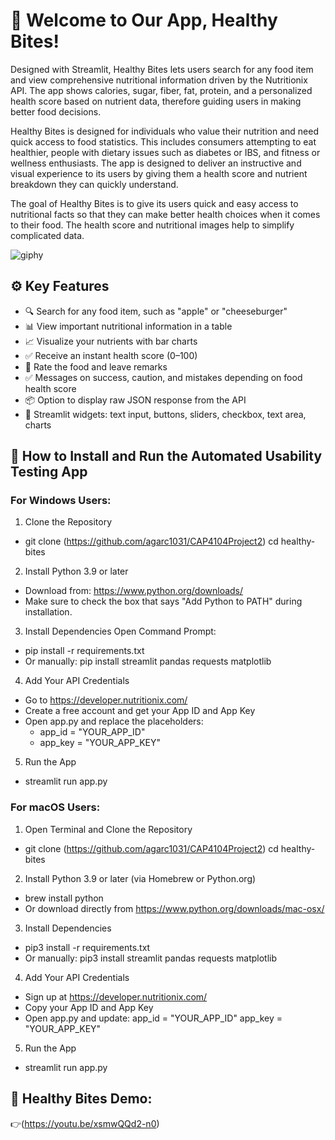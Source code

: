 # 🥗 Welcome to Our App, Healthy Bites!

Designed with Streamlit, Healthy Bites lets users search for any food item and view comprehensive nutritional information driven by the Nutritionix API.  The app shows calories, sugar, fiber, fat, protein, and a personalized health score based on nutrient data, therefore guiding users in making better food decisions.

Healthy Bites is designed for individuals who value their nutrition and need quick access to food statistics. This includes consumers attempting to eat healthier, people with dietary issues such as diabetes or IBS, and fitness or wellness enthusiasts. The app is designed to deliver an instructive and visual experience to its users by giving them a health score and nutrient breakdown they can quickly understand. 

The goal of Healthy Bites is to give its users quick and easy access to nutritional facts so that they can make better health choices when it comes to their food. The health score and nutritional images help to simplify complicated data.

![giphy ](https://media3.giphy.com/media/v1.Y2lkPTc5MGI3NjExdmpvaGp3bXZmNWoyOTJnZzZteGR4dGphcmJ5bDVneGlpZ2I3ZXltbiZlcD12MV9pbnRlcm5hbF9naWZfYnlfaWQmY3Q9Zw/MXiWqZBY45qiJ818nX/giphy.gif)

## ⚙️ Key Features
- 🔍 Search for any food item, such as "apple" or "cheeseburger"
- 📊 View important nutritional information in a table
- 📈 Visualize your nutrients with bar charts
- ✅ Receive an instant health score (0–100)
- 🧠 Rate the food and leave remarks
- ✅ Messages on success, caution, and mistakes depending on food health score
- 📦 Option to display raw JSON response from the API
- 🎨 Streamlit widgets: text input, buttons, sliders, checkbox, text area, charts

## 🚀 How to Install and Run the Automated Usability Testing App
### For Windows Users: 
1. Clone the Repository
  - git clone (https://github.com/agarc1031/CAP4104Project2)
    cd healthy-bites
2. Install Python 3.9 or later
  - Download from: https://www.python.org/downloads/
  - Make sure to check the box that says "Add Python to PATH" during installation.
3. Install Dependencies Open Command Prompt:
  - pip install -r requirements.txt
  - Or manually: pip install streamlit pandas requests matplotlib
4. Add Your API Credentials
  - Go to https://developer.nutritionix.com/
  - Create a free account and get your App ID and App Key
  - Open app.py and replace the placeholders:
      - app_id = "YOUR_APP_ID"
      - app_key = "YOUR_APP_KEY"
5. Run the App
  - streamlit run app.py

### For macOS Users:
1. Open Terminal and Clone the Repository
- git clone (https://github.com/agarc1031/CAP4104Project2)
  cd healthy-bites
2. Install Python 3.9 or later (via Homebrew or Python.org)
- brew install python
- Or download directly from https://www.python.org/downloads/mac-osx/
3. Install Dependencies
- pip3 install -r requirements.txt
- Or manually:
  pip3 install streamlit pandas requests matplotlib
4. Add Your API Credentials
- Sign up at https://developer.nutritionix.com/
- Copy your App ID and App Key
- Open app.py and update:
  app_id = "YOUR_APP_ID"
  app_key = "YOUR_APP_KEY"
5. Run the App
- streamlit run app.py
## 🎥 Healthy Bites Demo: 
👉(https://youtu.be/xsmwQQd2-n0)
